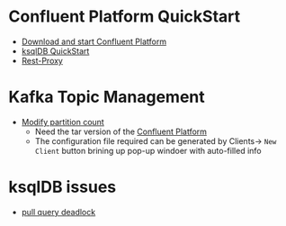 # Confluent Platform QuickStart

- [Download and start Confluent Platform](https://docs.confluent.io/platform/current/platform-quickstart.html#step-2-create-ak-topics-for-storing-your-data)
- [ksqlDB QuickStart](https://ksqldb.io/quickstart.html)
- [Rest-Proxy](https://docs.confluent.io/platform/current/kafka-rest/index.html#features)


# Kafka Topic Management
- [Modify partition count](https://support.confluent.io/hc/en-us/articles/360040094151-How-to-increase-the-partition-count-for-a-Confluent-Cloud-hosted-topic)
   - Need the tar version of the [Confluent Platform](https://docs.confluent.io/platform/current/platform-quickstart.html#step-1-download-and-start-cp)
   - The configuration file required can be generated by Clients-> `New Client` button brining up pop-up windoer with auto-filled info  


# ksqlDB issues
- [pull query deadlock](https://github.com/confluentinc/ksql/issues/8816)
